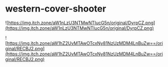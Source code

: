 # western-cover-shooter

![https://img.itch.zone/aW1nLzU3NTMwNTIucG5n/original/DyrpCZ.png](https://img.itch.zone/aW1nLzU3NTMwNTIucG5n/original/DyrpCZ.png)

![https://img.itch.zone/aW1hZ2UvMTAwOTcxNy81NzUzMDM4LnBuZw==/original/RECBJ2.png](https://img.itch.zone/aW1hZ2UvMTAwOTcxNy81NzUzMDM4LnBuZw==/original/RECBJ2.png)
